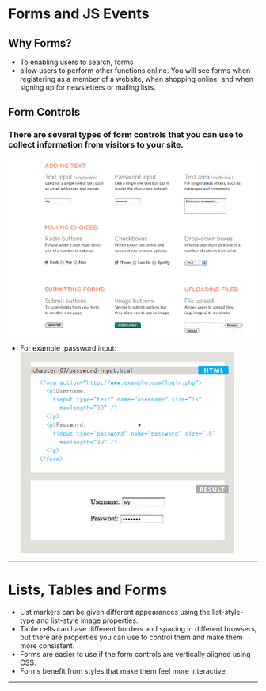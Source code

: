 # Forms and JS Events
## Why Forms?
- To enabling users to
search, forms 
- allow users
to perform other functions
online. You will see forms
when registering as a member
of a website, when shopping
online, and when signing up for
newsletters or mailing lists.

## Form Controls
### There are several types of form controls that you can use to collect information from visitors to your site.

![](../img/201/class-091.png)
- For example :password input:
![](../img/201/class-092.png)
----------------------------------------
# Lists, Tables and Forms
- List markers can be given different appearances
using the list-style-type and list-style image
properties.
- Table cells can have different borders and spacing in
different browsers, but there are properties you can
use to control them and make them more consistent.
- Forms are easier to use if the form controls are
vertically aligned using CSS.
- Forms benefit from styles that make them feel more
interactive
--------------------------------------
